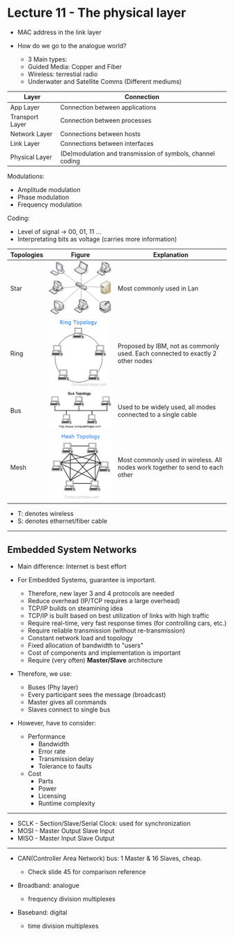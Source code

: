 # Lecture 11 - The physical layer

- MAC address in the link layer


- How do we go to the analogue world?
    - 3 Main types:
    - Guided Media: Copper and Fiber
    - Wireless: terrestial radio
    - Underwater and Satellite Comms (Different mediums)

| Layer | Connection | 
| --- | --- |
| App Layer | Connection between applications |
| Transport Layer | Connection between processes |
| Network Layer | Connections between hosts |
| Link Layer | Connections between interfaces | 
| Physical Layer | (De)modulation and transmission of symbols, channel coding |

Modulations:
- Amplitude modulation
- Phase modulation 
- Frequency modulation

Coding:
- Level of signal -> 00, 01, 11 ...
- Interpretating bits as voltage (carries more information)


| Topologies | Figure | Explanation |
| --- | --- | --- |
| Star | ![Star topology](./images/Star_Topology.png) | Most commonly used in Lan |
| Ring | ![Ring topology](./images/ring_topology.png) | Proposed by IBM, not as commonly used. Each connected to exactly 2 other nodes |
| Bus | ![Bus topology](./images/bus_topology.png) | Used to be widely used, all modes connected to a single cable |
| Mesh | ![Mesh topology](./images/mesh_topology.png) | Most commonly used in wireless. All nodes work together to send to each other |


- T: denotes wireless
- S: denotes ethernet/fiber cable

---
Embedded System Networks
---
- Main difference: Internet is best effort
- For Embedded Systems, guarantee is important. 
    - Therefore, new layer 3 and 4 protocols are needed
    - Reduce overhead (IP/TCP requires a large overhead)
    - TCP/IP builds on steamining idea
    - TCP/IP is built based on best utilization of links with high traffic
    - Require real-time, very fast response times (for controlling cars, etc.)
    - Require reliable transmission (without re-transmission)
    - Constant network load and topology
    - Fixed allocation of bandwidth to "users"
    - Cost of components and implementation is important
    - Require (very often) **Master/Slave** architecture
    
- Therefore, we use:
    - Buses (Phy layer)
    - Every participant sees the message (broadcast)
    - Master gives all commands
    - Slaves connect to single bus

- However, have to consider:
    - Performance
        - Bandwidth
        - Error rate
        - Transmission delay
        - Tolerance to faults
    - Cost
        - Parts
        - Power
        - Licensing
        - Runtime complexity

---
- SCLK - Section/Slave/Serial Clock: used for synchronization
- MOSI - Master Output Slave Input
- MISO - Master Input Slave Output
---

- CAN(Controller Area Network) bus: 1 Master & 16 Slaves, cheap.
    - Check slide 45 for comparison reference

- Broadband: analogue
    - frequency division multiplexes
- Baseband: digital
    - time division multiplexes








